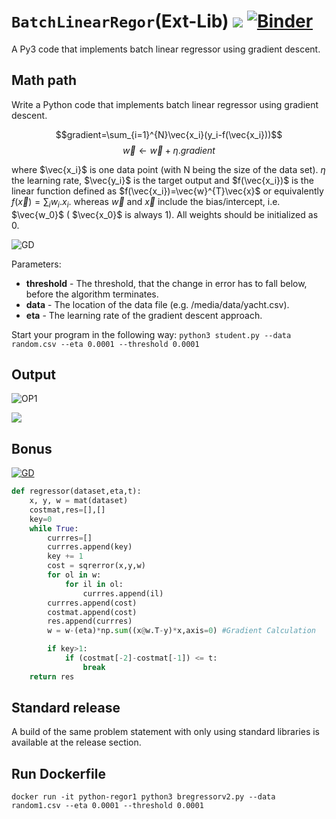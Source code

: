 # `BatchLinearRegor`(Ext-Lib) ![](https://img.shields.io/badge/Python-3776AB?style=for-the-badge&logo=python&logoColor=white) [![Binder](https://mybinder.org/badge_logo.svg)](https://mybinder.org/v2/gh/ranjiGT/pilot1/main?labpath=Assignment-01.ipynb)

A Py3 code that implements batch linear regressor using gradient descent.

## Math path
Write a Python code that implements batch linear regressor using gradient descent.

$$gradient=\sum_{i=1}^{N}\vec{x_i}(y_i-f(\vec{x_i}))$$
$$\vec{w}\gets \vec{w} + \eta . gradient$$

where $\vec{x_i}$ is one data point (with N being the size of the data set). $\eta$ the learning rate, $\vec{y_i}$ is the target output and $f(\vec{x_i})$ is the linear function defined as $f(\vec{x_i})=\vec{w}^{T}\vec{x}$ or equivalently $f(\vec{x})=\sum_{i}{w_i}.{x_i}.$ whereas $\vec{w}$ and $\vec{x}$ include the bias/intercept, i.e. $\vec{w_0}$ ( $\vec{x_0}$ is always 1). All weights should be initialized as 0.

![GD](https://github.com/ranjiGT/BatchLinearRegor/blob/main/mathpath1.png)

Parameters:
- **threshold** - The threshold, that the change in error has to fall below, before the algorithm terminates.
- **data** - The location of the data file (e.g. /media/data/yacht.csv).
- **eta** - The learning rate of the gradient descent approach.

Start your program in the following way:
`python3 student.py --data random.csv --eta 0.0001 --threshold 0.0001`

## Output 
![OP1](https://github.com/ranjiGT/BatchLinearRegor/blob/main/op1.png)

![](https://github.com/ranjiGT/BatchLinearRegor/blob/main/shine.gif)

## Bonus
[![GD](https://img.youtube.com/vi/8zb9nsi8KzA/maxresdefault.jpg)](https://youtu.be/8zb9nsi8KzA)

```python
def regressor(dataset,eta,t):
    x, y, w = mat(dataset)
    costmat,res=[],[]
    key=0
    while True:
        currres=[]
        currres.append(key)
        key += 1
        cost = sqrerror(x,y,w)
        for ol in w:
            for il in ol:
                currres.append(il)
        currres.append(cost)
        costmat.append(cost)
        res.append(currres)
        w = w-(eta)*np.sum((x@w.T-y)*x,axis=0) #Gradient Calculation 

        if key>1:
            if (costmat[-2]-costmat[-1]) <= t:
                break
    return res
```

## Standard release

A build of the same problem statement with only using standard libraries is available at the release section.

## Run Dockerfile 

```docker
docker run -it python-regor1 python3 bregressorv2.py --data random1.csv --eta 0.0001 --threshold 0.0001
```
